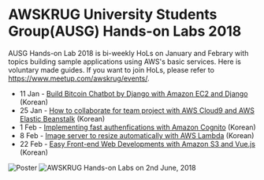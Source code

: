 # AWSKRUG University Students Group(AUSG) Hands-on Labs 2018 
AUSG Hands-on Lab 2018 is bi-weekly HoLs on January and Febrary with topics building sample applications using AWS's basic services. Here is voluntary made guides. If you want to join HoLs, please refer to https://www.meetup.com/awskrug/events/.

* 11 Jan - [Build Bitcoin Chatbot by Django with Amazon EC2 and Django](AUSG_KakaoBot) (Korean)
* 25 Jan - [How to collaborate for team project with AWS Cloud9 and AWS Elastic Beanstalk](teamplay) (Korean)
* 1 Feb - [Implementing fast authenfications with Amazon Cognito](Cognito) (Korean)
* 8 Feb - [Image server to resize automatically with AWS Lambda](ImageResize) (Korean)
* 22 Feb - [Easy Front-end Web Developments with Amazon S3 and Vue.js](TrendyWebDev) (Korean)

![Poster](https://secure.meetupstatic.com/photos/event/5/b/a/5/600_467843461.jpeg) ![AWSKRUG Hands-on Labs on 2nd June, 2018](https://secure.meetupstatic.com/photos/event/4/2/5/2/600_467896978.jpeg)

